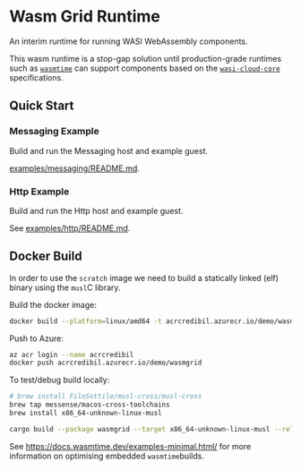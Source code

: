# Wasm Grid Runtime

An interim runtime for running WASI WebAssembly components.

This wasm runtime is a stop-gap solution until production-grade runtimes such as [`wasmtime`](https://github.com/bytecodealliance/wasmtime)
can support components based on the [`wasi-cloud-core`](https://github.com/WebAssembly/wasi-cloud-core) specifications.

## Quick Start

### Messaging Example

Build and run the Messaging host and example guest.

[examples/messaging/README.md](examples/messaging/README.md).

### Http Example

Build and run the Http host and example guest.

See [examples/http/README.md](examples/http/README.md).

## Docker Build

In order to use the `scratch` image we need to build a statically linked (elf) binary
using the `musl`C library.

Build the docker image:

```bash
docker build --platform=linux/amd64 -t acrcredibil.azurecr.io/demo/wasmgrid .
```

Push to Azure:

```bash
az acr login --name acrcredibil
docker push acrcredibil.azurecr.io/demo/wasmgrid
```

To test/debug build locally:

```bash
# brew install FiloSottile/musl-cross/musl-cross
brew tap messense/macos-cross-toolchains
brew install x86_64-unknown-linux-musl
```

```bash
cargo build --package wasmgrid --target x86_64-unknown-linux-musl --release
```

See <https://docs.wasmtime.dev/examples-minimal.html/> for more information on 
optimising embedded `wasmtime`builds.
